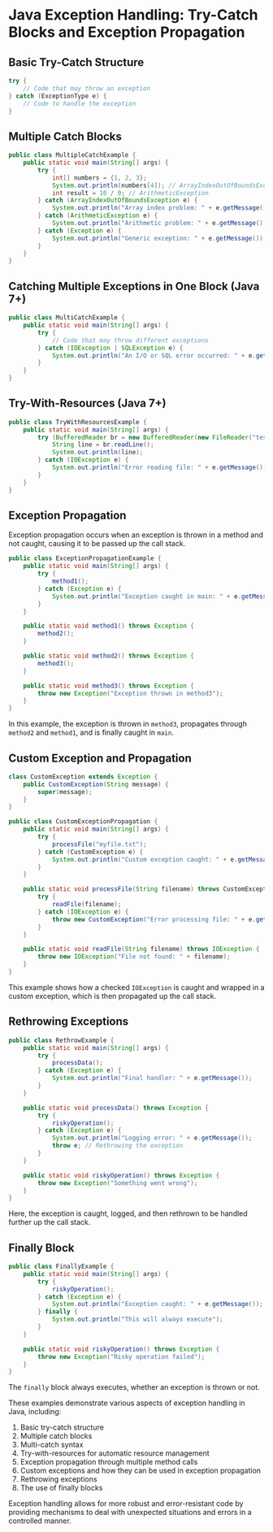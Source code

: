 # Java Exception Handling: Try-Catch Blocks and Exception Propagation

## Basic Try-Catch Structure

```java
try {
    // Code that may throw an exception
} catch (ExceptionType e) {
    // Code to handle the exception
}
```

## Multiple Catch Blocks

```java
public class MultipleCatchExample {
    public static void main(String[] args) {
        try {
            int[] numbers = {1, 2, 3};
            System.out.println(numbers[4]); // ArrayIndexOutOfBoundsException
            int result = 10 / 0; // ArithmeticException
        } catch (ArrayIndexOutOfBoundsException e) {
            System.out.println("Array index problem: " + e.getMessage());
        } catch (ArithmeticException e) {
            System.out.println("Arithmetic problem: " + e.getMessage());
        } catch (Exception e) {
            System.out.println("Generic exception: " + e.getMessage());
        }
    }
}
```

## Catching Multiple Exceptions in One Block (Java 7+)

```java
public class MultiCatchExample {
    public static void main(String[] args) {
        try {
            // Code that may throw different exceptions
        } catch (IOException | SQLException e) {
            System.out.println("An I/O or SQL error occurred: " + e.getMessage());
        }
    }
}
```

## Try-With-Resources (Java 7+)

```java
public class TryWithResourcesExample {
    public static void main(String[] args) {
        try (BufferedReader br = new BufferedReader(new FileReader("test.txt"))) {
            String line = br.readLine();
            System.out.println(line);
        } catch (IOException e) {
            System.out.println("Error reading file: " + e.getMessage());
        }
    }
}
```

## Exception Propagation

Exception propagation occurs when an exception is thrown in a method and not caught, causing it to be passed up the call stack.

```java
public class ExceptionPropagationExample {
    public static void main(String[] args) {
        try {
            method1();
        } catch (Exception e) {
            System.out.println("Exception caught in main: " + e.getMessage());
        }
    }

    public static void method1() throws Exception {
        method2();
    }

    public static void method2() throws Exception {
        method3();
    }

    public static void method3() throws Exception {
        throw new Exception("Exception thrown in method3");
    }
}
```

In this example, the exception is thrown in `method3`, propagates through `method2` and `method1`, and is finally caught in `main`.

## Custom Exception and Propagation

```java
class CustomException extends Exception {
    public CustomException(String message) {
        super(message);
    }
}

public class CustomExceptionPropagation {
    public static void main(String[] args) {
        try {
            processFile("myfile.txt");
        } catch (CustomException e) {
            System.out.println("Custom exception caught: " + e.getMessage());
        }
    }

    public static void processFile(String filename) throws CustomException {
        try {
            readFile(filename);
        } catch (IOException e) {
            throw new CustomException("Error processing file: " + e.getMessage());
        }
    }

    public static void readFile(String filename) throws IOException {
        throw new IOException("File not found: " + filename);
    }
}
```

This example shows how a checked `IOException` is caught and wrapped in a custom exception, which is then propagated up the call stack.

## Rethrowing Exceptions

```java
public class RethrowExample {
    public static void main(String[] args) {
        try {
            processData();
        } catch (Exception e) {
            System.out.println("Final handler: " + e.getMessage());
        }
    }

    public static void processData() throws Exception {
        try {
            riskyOperation();
        } catch (Exception e) {
            System.out.println("Logging error: " + e.getMessage());
            throw e; // Rethrowing the exception
        }
    }

    public static void riskyOperation() throws Exception {
        throw new Exception("Something went wrong");
    }
}
```

Here, the exception is caught, logged, and then rethrown to be handled further up the call stack.

## Finally Block

```java
public class FinallyExample {
    public static void main(String[] args) {
        try {
            riskyOperation();
        } catch (Exception e) {
            System.out.println("Exception caught: " + e.getMessage());
        } finally {
            System.out.println("This will always execute");
        }
    }

    public static void riskyOperation() throws Exception {
        throw new Exception("Risky operation failed");
    }
}
```

The `finally` block always executes, whether an exception is thrown or not.

These examples demonstrate various aspects of exception handling in Java, including:
1. Basic try-catch structure
2. Multiple catch blocks
3. Multi-catch syntax
4. Try-with-resources for automatic resource management
5. Exception propagation through multiple method calls
6. Custom exceptions and how they can be used in exception propagation
7. Rethrowing exceptions
8. The use of finally blocks

Exception handling allows for more robust and error-resistant code by providing mechanisms to deal with unexpected situations and errors in a controlled manner.